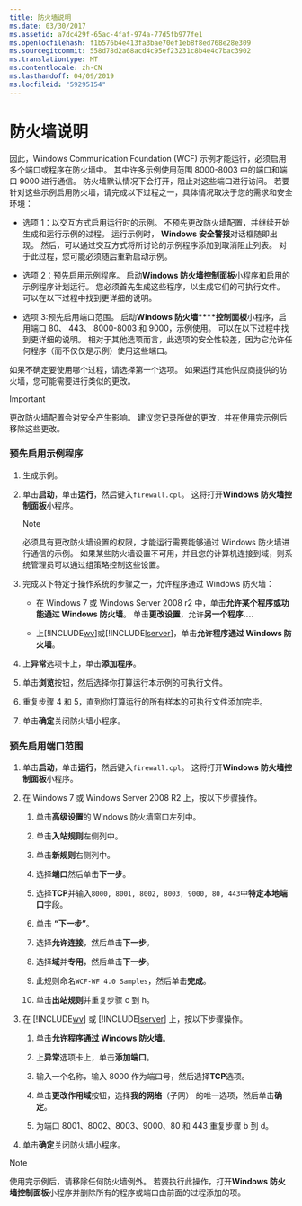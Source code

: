 ```yaml
---
title: 防火墙说明
ms.date: 03/30/2017
ms.assetid: a7dc429f-65ac-4faf-974a-77d5fb977fe1
ms.openlocfilehash: f1b576b4e413fa3bae70ef1eb8f8ed768e28e309
ms.sourcegitcommit: 558d78d2a68acd4c95ef23231c8b4e4c7bac3902
ms.translationtype: MT
ms.contentlocale: zh-CN
ms.lasthandoff: 04/09/2019
ms.locfileid: "59295154"
---
```

# <a name="firewall-instructions"></a>防火墙说明
因此，Windows Communication Foundation (WCF) 示例才能运行，必须启用多个端口或程序在防火墙中。 其中许多示例使用范围 8000-8003 中的端口和端口 9000 进行通信。 防火墙默认情况下会打开，阻止对这些端口进行访问。 若要针对这些示例启用防火墙，请完成以下过程之一，具体情况取决于您的需求和安全环境：  
  
-   选项 1：以交互方式启用运行时的示例。 不预先更改防火墙配置，并继续开始生成和运行示例的过程。 运行示例时， **Windows 安全警报**对话框随即出现。 然后，可以通过交互方式将所讨论的示例程序添加到取消阻止列表。 对于此过程，您可能必须随后重新启动示例。  
  
-   选项 2：预先启用示例程序。 启动**Windows 防火墙控制面板**小程序和启用的示例程序计划运行。 您必须首先生成这些程序，以生成它们的可执行文件。 可以在以下过程中找到更详细的说明。  
  
-   选项 3:预先启用端口范围。 启动**Windows 防火墙****控制面板**小程序，启用端口 80、 443、 8000-8003 和 9000，示例使用。 可以在以下过程中找到更详细的说明。 相对于其他选项而言，此选项的安全性较差，因为它允许任何程序（而不仅仅是示例）使用这些端口。  
  
 如果不确定要使用哪个过程，请选择第一个选项。 如果运行其他供应商提供的防火墙，您可能需要进行类似的更改。  
  
> [!IMPORTANT]
>  更改防火墙配置会对安全产生影响。 建议您记录所做的更改，并在使用完示例后移除这些更改。  
  
### <a name="to-enable-samples-programs-in-advance"></a>预先启用示例程序  
  
1. 生成示例。  
  
2. 单击**启动**，单击**运行**，然后键入`firewall.cpl`。 这将打开**Windows 防火墙控制面板**小程序。  
  
    > [!NOTE]
    >  必须具有更改防火墙设置的权限，才能运行需要能够通过 Windows 防火墙进行通信的示例。 如果某些防火墙设置不可用，并且您的计算机连接到域，则系统管理员可以通过组策略控制这些设置。  
  
3. 完成以下特定于操作系统的步骤之一，允许程序通过 Windows 防火墙：  
  
    -   在 Windows 7 或 Windows Server 2008 r2 中，单击**允许某个程序或功能通过 Windows 防火墙**。 单击**更改设置**，允许**另一个程序...**.  
  
    -   上[!INCLUDE[wv](../../../../includes/wv-md.md)]或[!INCLUDE[lserver](../../../../includes/lserver-md.md)]，单击**允许程序通过 Windows 防火墙**。  
  
4. 上**异常**选项卡上，单击**添加程序**。  
  
5. 单击**浏览**按钮，然后选择你打算运行本示例的可执行文件。  
  
6. 重复步骤 4 和 5，直到你打算运行的所有样本的可执行文件添加完毕。  
  
7. 单击**确定**关闭防火墙小程序。  
  
### <a name="to-enable-a-port-range-in-advance"></a>预先启用端口范围  
  
1. 单击**启动**，单击**运行**，然后键入`firewall.cpl`。 这将打开**Windows 防火墙控制面板**小程序。  
  
2. 在 Windows 7 或 Windows Server 2008 R2 上，按以下步骤操作。  
  
    1.  单击**高级设置**的 Windows 防火墙窗口左列中。  
  
    2.  单击**入站规则**左侧列中。  
  
    3.  单击**新规则**右侧列中。  
  
    4.  选择**端口**然后单击**下一步**。  
  
    5.  选择**TCP**并输入`8000, 8001, 8002, 8003, 9000, 80, 443`中**特定本地端口**字段。  
  
    6.  单击 **“下一步”**。  
  
    7.  选择**允许连接**，然后单击**下一步**。  
  
    8.  选择**域**并**专用**，然后单击**下一步**。  
  
    9. 此规则命名`WCF-WF 4.0 Samples`，然后单击**完成**。  
  
    10. 单击**出站规则**并重复步骤 c 到 h。  
  
3. 在 [!INCLUDE[wv](../../../../includes/wv-md.md)] 或 [!INCLUDE[lserver](../../../../includes/lserver-md.md)] 上，按以下步骤操作。  
  
    1.  单击**允许程序通过 Windows 防火墙**。  
  
    2.  上**异常**选项卡上，单击**添加端口**。  
  
    3.  输入一个名称，输入 8000 作为端口号，然后选择**TCP**选项。  
  
    4.  单击**更改作用域**按钮，选择**我的网络**（子网） 的唯一选项，然后单击**确定**。  
  
    5.  为端口 8001、8002、8003、9000、80 和 443 重复步骤 b 到 d。  
  
4. 单击**确定**关闭防火墙小程序。  
  
> [!NOTE]
>  使用完示例后，请移除任何防火墙例外。 若要执行此操作，打开**Windows 防火墙控制面板**小程序并删除所有的程序或端口由前面的过程添加的项。
